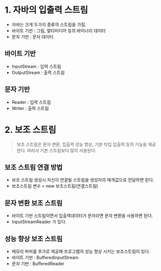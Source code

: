 # 1. 자바의 입출력 스트림
* 자바는 크게 두가지 종류의 스트림을 가짐.
* 바이트 기반 : 그림, 멀티미디어 등의 바이너리 데이터
* 문자 기반 : 문자 데이터

## 바이트 기반
* InputStream : 입력 스트림
* OutputStream : 출력 스트림

## 문자 기반
* Reader : 입력 스트림
* Writer : 출력 스트림

# 2. 보조 스트림
> 보조 스트림은 문자 변환, 입출력 성능 향상, 기본 타입 입출력 등의 기능을 제공한다. 따라서 기본 스트림보다 많이 사용된다.

## 보조 스트림 연결 방법
* 보조 스트림 생성시 자신이 연결될 스트림을 생성자의 매개값으로 전달하면 된다.
* 보조스트림 변수 = new 보조스트림(연결스트림)

## 문자 변환 보조 스트림
* 바이트 기반 스트림이면서 입출력데이터가 문자라면 문자 변환을 사용하면 된다.
* InputStreamReader 가 있다.

## 성능 향상 보조 스트림
* 메모리 버퍼를 추가로 제공해 프로그램의 성능 향상 시키는 보조스트림이 있다.
* 바이트 기반 : BufferedInputStream
* 문자 기반 : BufferedReader
